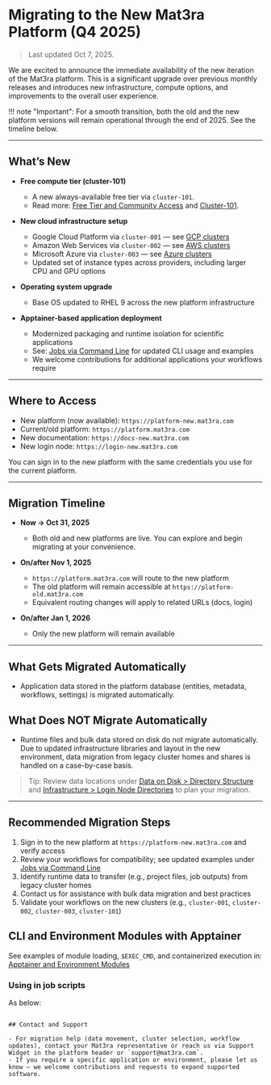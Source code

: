 # Migrating to the New Mat3ra Platform (Q4 2025)

> Last updated Oct 7, 2025.

We are excited to announce the immediate availability of the new iteration of the Mat3ra platform. This is a significant upgrade over previous monthly releases and introduces new infrastructure, compute options, and improvements to the overall user experience.

!!! note "Important": For a smooth transition, both the old and the new platform versions will remain operational through the end of 2025. See the timeline below.

---

## What’s New

- **Free compute tier (cluster-101)**
  - A new always-available free tier via `cluster-101`.
  - Read more: [Free Tier and Community Access](other/community-programs.md) and [Cluster-101](infrastructure/clusters/cluster-101.md).

- **New cloud infrastructure setup**
  - Google Cloud Platform via `cluster-001` — see [GCP clusters](infrastructure/clusters/google.md)
  - Amazon Web Services via `cluster-002` — see [AWS clusters](infrastructure/clusters/aws.md)
  - Microsoft Azure via `cluster-003` — see [Azure clusters](infrastructure/clusters/azure.md)
  - Updated set of instance types across providers, including larger CPU and GPU options

- **Operating system upgrade**
  - Base OS updated to RHEL 9 across the new platform infrastructure

- **Apptainer-based application deployment**
  - Modernized packaging and runtime isolation for scientific applications
  - See: [Jobs via Command Line](jobs-cli/overview.md) for updated CLI usage and examples
  - We welcome contributions for additional applications your workflows require

---

## Where to Access

- New platform (now available): `https://platform-new.mat3ra.com`
- Current/old platform: `https://platform.mat3ra.com`
- New documentation: `https://docs-new.mat3ra.com`
- New login node: `https://login-new.mat3ra.com`

You can sign in to the new platform with the same credentials you use for the current platform.

---

## Migration Timeline

- **Now → Oct 31, 2025**
  - Both old and new platforms are live. You can explore and begin migrating at your convenience.

- **On/after Nov 1, 2025**
  - `https://platform.mat3ra.com` will route to the new platform
  - The old platform will remain accessible at `https://platform-old.mat3ra.com`
  - Equivalent routing changes will apply to related URLs (docs, login)

- **On/after Jan 1, 2026**
  - Only the new platform will remain available

---

## What Gets Migrated Automatically

- Application data stored in the platform database (entities, metadata, workflows, settings) is migrated automatically.

## What Does NOT Migrate Automatically

- Runtime files and bulk data stored on disk do not migrate automatically. Due to updated infrastructure libraries and layout in the new environment, data migration from legacy cluster homes and shares is handled on a case-by-case basis.

> Tip: Review data locations under [Data on Disk > Directory Structure](data-on-disk/directories.md) and [Infrastructure > Login Node Directories](infrastructure/login/directories.md) to plan your migration.

---

## Recommended Migration Steps

1. Sign in to the new platform at `https://platform-new.mat3ra.com` and verify access
2. Review your workflows for compatibility; see updated examples under [Jobs via Command Line](jobs-cli/overview.md)
3. Identify runtime data to transfer (e.g., project files, job outputs) from legacy cluster homes
4. Contact us for assistance with bulk data migration and best practices
5. Validate your workflows on the new clusters (e.g., `cluster-001`, `cluster-002`, `cluster-003`, `cluster-101`)

## CLI and Environment Modules with Apptainer

See examples of module loading, `$EXEC_CMD`, and containerized execution in: [Apptainer and Environment Modules](jobs-cli/batch-scripts/apptainer.md)

### Using in job scripts

As below:

```

## Contact and Support

- For migration help (data movement, cluster selection, workflow updates), contact your Mat3ra representative or reach us via Support Widget in the platform header or `support@mat3ra.com`.
- If you require a specific application or environment, please let us know — we welcome contributions and requests to expand supported software.
